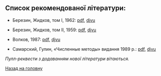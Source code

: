 ## Список рекомендованої літератури:

- Березин, Жидков, том І, 1962: [pdf](berezin-zhidkov-i-1962.pdf), [djvu](berezin-zhidkov-i-1962.djvu)

- Березин, Жидков, том ІI, 1959: [pdf](berezin-zhidkov-ii-1959.pdf), [djvu](berezin-zhidkov-ii-1959.djvu)

- Волков, 1987: [pdf](volkov-1987.pdf), [djvu](volkov-1987.djvu)

- Самарский, Гулин, &laquo;Численные методы&raquo; видання 1989&nbsp;р.: [pdf](samarskyi-gulin-1989.pdf), [djvu](samarskyi-gulin-1989.djvu)

_Пулл-реквести з додаванням нової літератури вітаються._

[Назад на головну](../README.md)